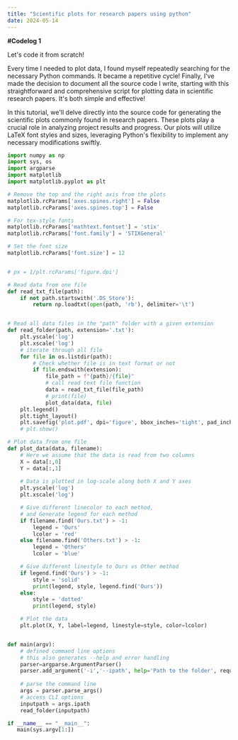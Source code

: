 ```yaml
---
title: "Scientific plots for research papers using python"
date: 2024-05-14
---
```



**#Codelog 1** 

Let's code it from scratch!

Every time I needed to plot data, I found myself repeatedly searching for the necessary Python commands. It became a repetitive cycle! Finally, I've made the decision to document all the source code I write, starting with this straightforward and comprehensive script for plotting data in scientific research papers. It's both simple and effective!

In this tutorial, we'll delve directly into the source code for generating the scientific plots commonly found in research papers. These plots play a crucial role in analyzing project results and progress. Our plots will utilize LaTeX font styles and sizes, leveraging Python's flexibility to implement any necessary modifications swiftly.

```python
import numpy as np
import sys, os
import argparse
import matplotlib
import matplotlib.pyplot as plt

# Remove the top and the right axis from the plots
matplotlib.rcParams['axes.spines.right'] = False
matplotlib.rcParams['axes.spines.top'] = False

# For tex-style fonts
matplotlib.rcParams['mathtext.fontset'] = 'stix'
matplotlib.rcParams['font.family'] = 'STIXGeneral'

# Set the font size
matplotlib.rcParams['font.size'] = 12


# px = 1/plt.rcParams['figure.dpi']

# Read data from one file
def read_txt_file(path):
    if not path.startswith('.DS_Store'):
        return np.loadtxt(open(path, 'rb'), delimiter='\t')


# Read all data files in the "path" folder with a given extension
def read_folder(path, extension='.txt'):
    plt.yscale('log')
    plt.xscale('log')
    # iterate through all file 
    for file in os.listdir(path): 
        # Check whether file is in text format or not         
        if file.endswith(extension): 
            file_path = f"{path}/{file}"
            # call read text file function 
            data = read_txt_file(file_path) 
            # print(file)
            plot_data(data, file)
    plt.legend()
    plt.tight_layout()
    plt.savefig('plot.pdf', dpi='figure', bbox_inches='tight', pad_inches = 0)
    # plt.show()

# Plot data from one file
def plot_data(data, filename):
    # Here we assume that the data is read from two columns 
    X = data[:,0]
    Y = data[:,1]
    
    # Data is plotted in log-scale along both X and Y axes
    plt.yscale('log')
    plt.xscale('log')

    # Give different linecolor to each method,
    # and Generate legend for each method 
    if filename.find('Ours.txt') > -1:
        legend = 'Ours'
        lcolor = 'red'
    else filename.find('Others.txt') > -1:
        legend = 'Others'
        lcolor = 'blue'

    # Give different linestyle to Ours vs Other method
    if legend.find('Ours') > -1:
        style = 'solid'
        print(legend, style, legend.find('Ours'))
    else:
        style = 'dotted'
        print(legend, style)

    # Plot the data
    plt.plot(X, Y, label=legend, linestyle=style, color=lcolor)


def main(argv):
    # defined command line options
    # this also generates --help and error handling
    parser=argparse.ArgumentParser()
    parser.add_argument('-i','--ipath', help='Path to the folder', required=True)
    
    # parse the command line
    args = parser.parse_args()
    # access CLI options
    inputpath = args.ipath
    read_folder(inputpath)

if __name__ == "__main__":
   main(sys.argv[1:])
```
